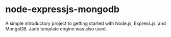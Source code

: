 # node-expressjs-mongodb
A simple introductory project to getting started with Node.js, Express.js, and MongoDB. Jade template engine was also used.
